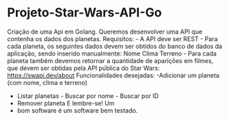 # Projeto-Star-Wars-API-Go

Criação de uma Api em Golang.
 Queremos desenvolver uma API que contenha os dados dos planetas.
Requisitos: - A API deve ser REST - Para cada planeta, os seguintes dados devem ser obtidos do banco de dados da aplicação,
sendo inserido manualmente: Nome Clima Terreno - Para cada planeta também devemos retornar a quantidade de aparições em filmes, 
que devem ser obtidas pela API pública do Star Wars: https://swapi.dev/about Funcionalidades desejadas: 
-Adicionar um planeta (com nome, clima e terreno) 
- Listar planetas - Buscar por nome - Buscar por ID
- Remover planeta E lembre-se! Um
- bom software é um software bem testado.